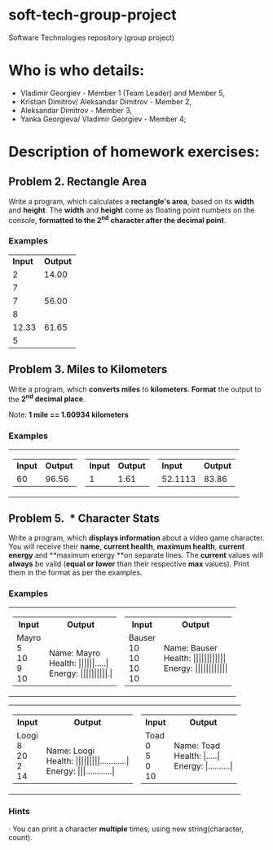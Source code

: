 # soft-tech-group-project
Software Technologies repository (group project)

# Who is who details:

- Vladimir Georgiev - Member 1 (Team Leader) and Member 5,
- Kristian Dimitrov/ Aleksandar Dimitrov - Member 2,
- Aleksandar Dimitrov - Member 3,
- Yanka Georgieva/ Vladimir Georgiev - Member 4;

# Description of homework exercises:

## Problem 2. Rectangle Area

Write a program, which calculates a **rectangle&#39;s area**, based on its **width** and **height**. The **width** and **height** come as floating point numbers on the console, **formatted to the 2<sup>nd</sup> character after the decimal point**.

### Examples

<table>
  <tr>
    <td><strong>Input</strong></td>
	<td><strong>Output</strong></td>
  </tr>
  <tr>
    <td>2</td>
	<td rowspan="2" valign="top">14.00</td>
  </tr>
  <tr>
    <td>7</td>
  </tr>
  <tr>
    <td>7</td>
	<td rowspan="2" valign="top">56.00</td>
  </tr>
  <tr>
	<td>8</td>
  </tr>
  <tr>
    <td>12.33</td>
	<td rowspan="2" valign="top">61.65</td>
  </tr>
  <tr>
	<td>5</td>
  </tr>
 </table>

## Problem 3. Miles to Kilometers

Write a program, which **converts miles** to **kilometers**. **Format** the output to the **2<sup>nd</sup> decimal place**.

Note: **1 mile == 1.60934 kilometers**

### Examples

<table style="border: 0px solid black; border-color: none; background-color: none;">
  <tr>
    <td>
	  <table style="float: left;">
		<tr>
		  <td><strong>Input</strong></td>
		  <td><strong>Output</strong></td>
		</tr>
		<tr>
		  <td>60</td>
		  <td>96.56</td>
		</tr>
	  </table>
    </td>
	<td>
	  <table style="float: middle;">
		<tr>
		  <td><strong>Input</strong></td>
		  <td><strong>Output</strong></td>
		</tr>
		<tr>
		  <td>1</td>
		  <td>1.61</td>
		</tr>
	  </table>
	</td>
  	<td>
	  <table style="float: right;">
		<tr>
		  <td><strong>Input</strong></td>
		  <td><strong>Output</strong></td>
		</tr>
		<tr>
		  <td>52.1113</td>
		  <td>83.86</td>
		</tr>
	  </table>
	</td>
</table>


## Problem 5.  * Character Stats

Write a program, which **displays information** about a video game character. You will receive
their **name**, **current health**, **maximum
health**, **current energy** and **maximum energy **on separate lines. The **current** values will **always** be valid (**equal or lower** than their respective **max** values). Print them in the format as per the examples.

### Examples

<table style="border: none;">
<tr>
<td>
<table style="float: left;">
<tr>
<th><strong>Input</strong></th>
<th><strong>Output</strong></th>
</tr>
<tr>
<td>
Mayro
<br>5
<br>10
<br>9
<br>10
</td>
<td>
<br>Name: Mayro
<br>Health: ||||||.....|
<br>Energy: ||||||||||.|  	
</td>
</tr>
</table>			
</td>
<td>
<table style="float: right;">
<tr>
<th><strong>Input</strong></th>
<th><strong>Output</strong></th>
</tr>
<tr>
<td>
Bauser
<br>10
<br>10
<br>10
<br>10
</td>
<td>
Name: Bauser
<br>Health: ||||||||||||
<br>Energy: ||||||||||||
</td>
</tr>
</table>
</td>
</tr>
</table>

<table style="border: none;">
<tr>
<td>
<table style="float: left;">
<tr>
<th><strong>Input</strong></th>
<th><strong>Output</strong></th>
</tr>
<tr>
<td>
Loogi
<br>8
<br>20
<br>2
<br>14
</td>
<td>
<br>Name: Loogi
<br>Health: |||||||||............|
<br>Energy: |||............|	
</td>
</tr>
</table>
</td>
<td>
<table style="float: right;">
<tr>
<th><strong>Input</strong></th>
<th><strong>Output</strong></th>
</tr>
<tr>
<td>
Toad
<br>0
<br>5
<br>0
<br>10
</td>
<td>
Name: Toad
<br>Health: |.....|
<br>Energy: |..........|
</td>
</tr>
</table>
</td>
</tr>
</table>


### Hints

· You can print a character **multiple** times, using new string(character, count).
